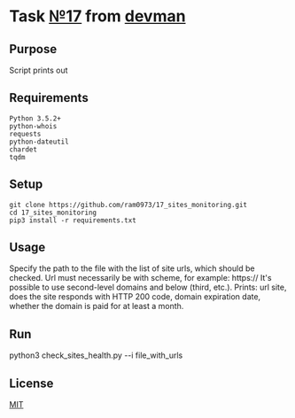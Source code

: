 # Task [№17](https://devman.org/challenges/17/) from [devman](https://devman.org)
## Purpose
Script prints out 
## Requirements
```
Python 3.5.2+
python-whois
requests
python-dateutil
chardet
tqdm
```
## Setup
```
git clone https://github.com/ram0973/17_sites_monitoring.git
cd 17_sites_monitoring
pip3 install -r requirements.txt
```
## Usage
Specify the path to the file with the list of site urls, which should be checked.
Url must necessarily be with scheme, for example: https://
It's possible to use second-level domains and below (third, etc.).
Prints: url site, does the site responds with HTTP 200 code,
domain expiration date, whether the domain is paid for at least a month.
## Run
python3 check_sites_health.py --i file_with_urls
## License
[MIT](http://opensource.org/licenses/MIT)
